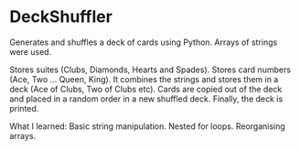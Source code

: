 # DeckShuffler
Generates and shuffles a deck of cards using Python.
Arrays of strings were used.

Stores suites (Clubs, Diamonds, Hearts and Spades).
Stores card numbers (Ace, Two ... Queen, King).
It combines the strings and stores them in a deck (Ace of Clubs, Two of Clubs etc).
Cards are copied out of the deck and placed in a random order in a new shuffled deck.
Finally, the deck is printed.

What I learned:
Basic string manipulation.
Nested for loops.
Reorganising arrays.
